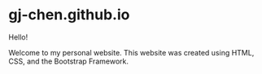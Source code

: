 # gj-chen.github.io
Hello! 

Welcome to my personal website. 
This website was created using HTML, CSS, and the Bootstrap Framework. 

